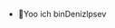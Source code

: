 - 👋Yoo ich binDenizlpsev

<!---
Denizlpsev/Denizlpsev is a ✨ special ✨ repository because its `README.md` (this file) appears on your GitHub profile.
You can click the Preview link to take a look at your changes.
--->
